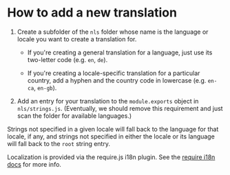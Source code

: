 # How to add a new translation

1. Create a subfolder of the `nls` folder whose name is the language or locale you want to
   create a translation for.
   
   * If you're creating a general translation for a language, just use its two-letter code 
     (e.g. `en`, `de`).
      
   * If you're creating a locale-specific translation for a particular country, add a hyphen 
     and the country code in lowercase (e.g. `en-ca`, `en-gb`).
      
2. Add an entry for your translation to the `module.exports` object in `nls/strings.js`.
   (Eventually, we should remove this requirement and just scan the folder for available languages.)

Strings not specified in a given locale will fall back to the language for that locale, if any,
and strings not specified in either the locale or its language will fall back to the `root`
string entry.

Localization is provided via the require.js i18n plugin. See the [require i18n docs][1]
for more info.

[1]: http://requirejs.org/docs/api.html#i18n